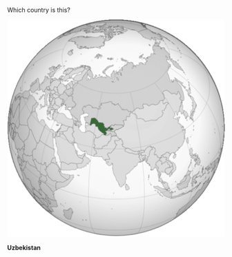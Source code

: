 Which country is this?

![Map of a country](images/UZB_orthographic.svg)
<!--question-->
**Uzbekistan**
